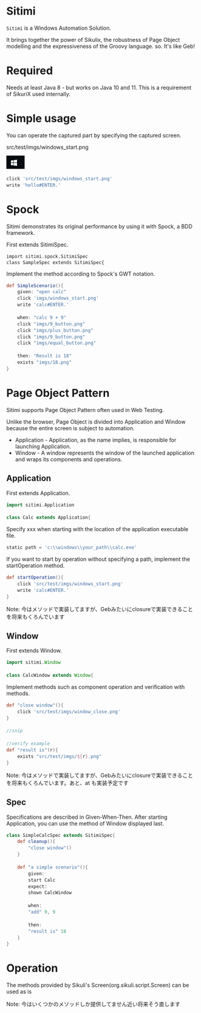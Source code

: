 # Sitimi

`Sitimi` is a Windows Automation Solution.

It brings together the power of Sikulix, the robustness of Page Object modelling and the expressiveness of the Groovy language.
so. It's like Geb!

# Required
Needs at least Java 8 - but works on Java 10 and 11.
This is a requirement of SikuriX used internally.

# Simple usage
You can operate the captured part by specifying the captured screen.

src/test/imgs/windows_start.png

![](src/test/imgs/windows_start.png)

```groovy
click 'src/test/imgs/windows_start.png'
write 'hello#ENTER.'
```


# Spock
Sitimi demonstrates its original performance by using it with Spock, a BDD framework.


First extends SitimiSpec.
```grooby
import sitimi.spock.SitimiSpec
class SampleSpec extends SitimiSpec{

```

Implement the method according to Spock's GWT notation.
```groovy
def SimpleScenario(){
    given: "open calc"
    click 'imgs/windows_start.png'
    write 'calc#ENTER.'

    when: "calc 9 + 9"
    click "imgs/9_button.png"
    click "imgs/plus_button.png"
    click "imgs/9_button.png"
    click "imgs/equal_button.png"

    then: "Result is 18"
    exists "imgs/18.png"
}
```

# Page Object Pattern

Sitimi supports Page Object Pattern often used in Web Testing.


Unlike the browser, Page Object is divided into Application and Window because the entire screen is subject to automation.

- Application - Application, as the name implies, is responsible for launching Application.
- Window - A window represents the window of the launched application and wraps its components and operations.
 
 ## Application
 First extends Application.
```groovy
import sitimi.Application

class Calc extends Application{
```


Specify xxx when starting with the location of the application executable file.
```groovy
static path = 'c:\\windows\\your_path\\calc.exe'
```

If you want to start by operation without specifying a path, implement the startOperation method.
```groovy
def startOperation(){
    click 'src/test/imgs/windows_start.png'
    write 'calc#ENTER.'
}
```

Note: 今はメソッドで実装してますが、Gebみたいにclosureで実装できることを将来もくろんでいます

## Window
First extends Window.
```groovy
import sitimi.Window

class CalcWindow extends Window{
```

Implement methods such as component operation and verification with methods.
```groovy
def "close window"(){
    click 'src/test/imgs/window_close.png'
}

//snip

//verify example
def "result is"(r){
    exists "src/test/imgs/${r}.png"
}
```

Note: 今はメソッドで実装してますが、Gebみたいにclosureで実装できることを将来もくろんでいます。あと、at も実装予定です

## Spec

Specifications are described in Given-When-Then. 
After starting Application, you can use the method of Window displayed last.
```groovy
class SimpleCalcSpec extends SitimiSpec{
    def cleanup(){
        "close window"()
    }

    def "a simple scenario"(){
        given:
        start Calc
        expect:
        shown CalcWindow

        when:
        "add" 9, 9

        then:
        "result is" 18
    }
}
```

# Operation

The methods provided by Sikuli's Screen(org.sikuli.script.Screen) can be used as is

Note: 今はいくつかのメソッドしか提供してません近い将来そう直します
